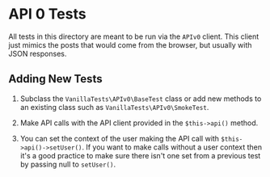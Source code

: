 # API 0 Tests

All tests in this directory are meant to be run via the `APIv0` client. This client just mimics the posts that would
come from the browser, but usually with JSON responses.

## Adding New Tests

1. Subclass the `VanillaTests\APIv0\BaseTest` class or add new methods to an existing class such as
   `VanillaTests\APIv0\SmokeTest`.

2. Make API calls with the API client provided in the `$this->api()` method.

3. You can set the context of the user making the API call with `$this->api()->setUser()`. If you want to make calls
   without a user context then it's a good practice to make sure there isn't one set from a previous test by passing null
   to `setUser()`.
